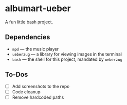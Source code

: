 # albumart-ueber
A fun little bash project.

## Dependencies
* `mpd` — the music player
* `ueberzug` — a library for viewing images in the terminal
* `bash` — the shell for this project, mandated by `ueberzug`

## To-Dos
* [ ] Add screenshots to the repo
* [ ] Code cleanup
* [ ] Remove hardcoded paths
